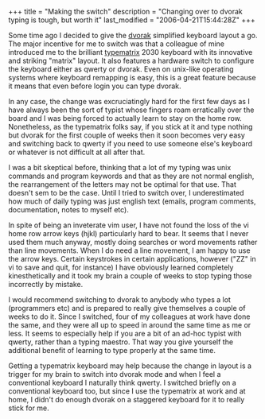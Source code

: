 +++
title = "Making the switch"
description = "Changing over to dvorak typing is tough, but worth it"
last_modified = "2006-04-21T15:44:28Z"
+++


Some time ago I decided to give the [dvorak][5] simplified keyboard
layout a go. The major incentive for me to switch was that a colleague
of mine introduced me to the brilliant [typematrix][6] 2030 keyboard with
its innovative and striking "matrix" layout. It also features a
hardware switch to configure the keyboard either as qwerty or dvorak.
Even on unix-like operating systems where keyboard remapping is easy,
this is a great feature because it means that even before login you can
type dvorak.

In any case, the change was excruciatingly hard for the first few days
as I have always been the sort of typist whose fingers roam erratically
over the board and I was being forced to actually learn to stay on the
home row. Nonetheless, as the typematrix folks say, if you stick at it
and type nothing but dvorak for the first couple of weeks then it soon
becomes very easy and switching back to qwerty if you need to use
someone else's keyboard or whatever is not difficult at all after that.

I was a bit skeptical before, thinking that a lot of my typing was unix
commands and program keywords and that as they are not normal english,
the rearrangement of the letters may not be optimal for that use. That
doesn't sem to be the case. Until I tried to switch over, I
underestimated how much of daily typing was just english text (emails,
program comments, documentation, notes to myself etc).

In spite of being an inveterate vim user, I have not found the loss of
the vi home row arrow keys (hjkl) particularly hard to bear. It seems
that I never used them much anyway, mostly doing searches or word
movements rather than line movements. When I do need a line movement, I
am happy to use the arrow keys. Certain keystrokes in certain
applications, however ("ZZ" in vi to save and quit, for instance) I
have obviously learned completely kinesthetically and it took my brain
a couple of weeks to stop typing those incorrectly by mistake.

I would recommend switching to dvorak to anybody who types a lot
(programmers etc) and is prepared to really give themselves a couple of
weeks to do it. Since I switched, four of my colleagues at work have
done the same, and they were all up to speed in around the same time as
me or less. It seems to especially help if you are a bit of an ad-hoc
typist with qwerty, rather than a typing maestro. That way you give
yourself the additional benefit of learning to type properly at the
same time.

Getting a typematrix keyboard may help because the change in layout is
a trigger for my brain to switch into dvorak mode and when I feel a
conventional keyboard I naturally think qwerty. I switched briefly on a
conventional keyboard too, but since I use the typematrix at work and
at home, I didn't do enough dvorak on a staggered keyboard for it to
really stick for me.

[1]: http://www.uncarved.com/articles/dvorak
[2]: http://www.uncarved.com/
[3]: http://www.uncarved.com/articles/contact
[4]: http://www.uncarved.com/login/
[5]: http://en.wikipedia.org/wiki/Dvorak_Simplified_Keyboard
[6]: http://www.typematrix.com/
